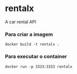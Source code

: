 # rentalx

A car rental API

### Para criar a imagem

```
docker build -t rentalx .
```

### Para executar o container

```
docker run -p 3333:3333 rentalx
```
